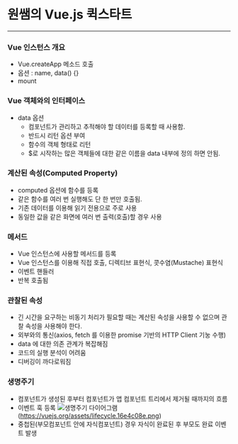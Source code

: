 # 원쌤의 Vue.js 퀵스타트
___
### Vue 인스턴스 개요
* Vue.createApp 메소드 호출
* 옵션 : name, data() {}
* mount
### Vue 객체와의 인터페이스
* data 옵션
  * 컴포넌트가 관리하고 추적해야 할 데이터를 등록할 때 사용함.
  * 반드시 리턴 옵션 부여
  * 함수의 객체 형태로 리턴
  * $로 시작하는 많은 객체들에 대한 같은 이름을 data 내부에 정의 하면 안됨.
### 계산된 속성(Computed Property)
* computed 옵션에 함수를 등록
* 같은 함수를 여러 번 실행해도 단 한 번만 호출됨.
* 기존 데이터를 이용해 읽기 전용으로 주로 사용
* 동일한 값을 같은 화면에 여러 번 출력(호출)할 경우 사용
### 메서드
* Vue 인스턴스에 사용할 메서드를 등록
* Vue 인스턴스를 이용해 직접 호출, 디렉티브 표현식, 콧수염(Mustache) 표현식
* 이벤트 핸들러
* 반복 호출됨
### 관찰된 속성
* 긴 시간을 요구하는 비동기 처리가 필요할 때는 계산된 속성을 사용할 수 없으며 관찰 속성을 사용해야 한다.
* 외부와의 통신(axios, fetch 를 이용한 promise 기반의 HTTP Client 기눙 수행)
* data 에 대한 의존 관계가 복잡해짐
* 코드의 실행 분석이 어려움
* 디버깅이 까다로워짐
### 생명주기
* 컴포넌트가 생성된 후부터 컴포넌트가 앱 컴포넌트 트리에서 제거될 때까지의 흐름
* 이벤트 훅 등록
<img src="https://vuejs.org/assets/lifecycle.16e4c08e.png">생명주기 다이어그램(https://vuejs.org/assets/lifecycle.16e4c08e.png)
* 중첩된(부모컴포넌트 안에 자식컴포넌트) 경우 자식이 완료된 후 부모도 완료 이벤트 발생